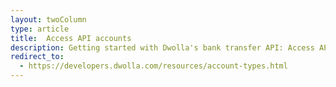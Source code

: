 ```yaml
---
layout: twoColumn
type: article
title:  Access API accounts
description: Getting started with Dwolla's bank transfer API: Access API accounts.
redirect_to:
  - https://developers.dwolla.com/resources/account-types.html
---
```

